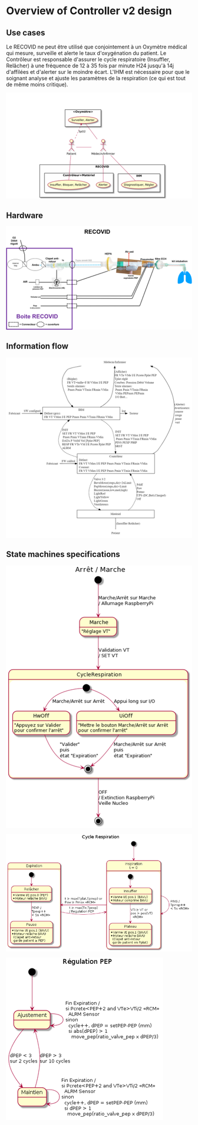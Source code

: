 # Overview of Controller v2 design

## Use cases

Le RECOVID ne peut être utilisé que conjointement à un Oxymètre médical qui mesure, surveille et alerte le taux d'oxygénation du patient. Le Contrôleur est responsable d'assurer le cycle respiratoire (Insuffler, Relâcher) à une fréquence de 12 à 35 fois par minute H24 jusqu'à 14j d'affilées et d'alerter sur le moindre écart. L'IHM est nécessaire pour que le soignant analyse et ajuste les paramètres de la respiration (ce qui est tout de même moins critique).

![](UseCases.png)

## Hardware

![](Schema_general_17avril.png)

## Information flow

![](InformationFlow.png)

## State machines specifications

![](ArretMarche.png)

![](CycleRespiration+RCM.png)

![](RegulationPEP.png)

